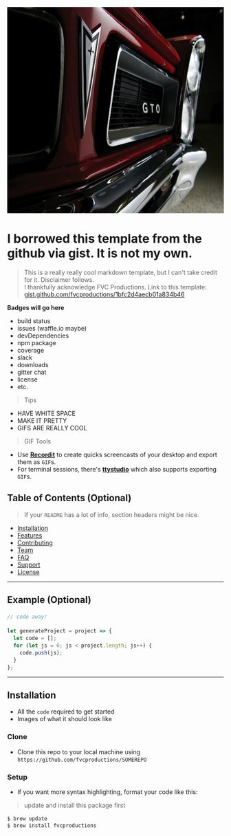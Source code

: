 <img src="../images/GTO_65_BorrowedFromNet.jpg" alt="Front Grille of 1965 Pontiac GTO that I downloaded from the internet" title="Front Grille of 1965 Pontiac GTO that I downloaded from the internet" width="640" height="480" />

# I borrowed this template from the github via gist. It is not my own.

> This is a really really cool markdown template, but I can't take credit for it.
> Disclaimer follows.  
> I thankfully acknowledge FVC Productions. Link to this template:  
<a href="https://gist.github.com/fvcproductions/1bfc2d4aecb01a834b46">gist.github.com/fvcproductions/1bfc2d4aecb01a834b46</a>

**Badges will go here**

- build status
- issues (waffle.io maybe)
- devDependencies
- npm package
- coverage
- slack
- downloads
- gitter chat
- license
- etc.

> Tips

- HAVE WHITE SPACE
- MAKE IT PRETTY
- GIFS ARE REALLY COOL

> GIF Tools

- Use <a href="http://recordit.co/" target="_blank">**Recordit**</a> to create quicks screencasts of your desktop and export them as `GIF`s.
- For terminal sessions, there's <a href="https://github.com/chjj/ttystudio" target="_blank">**ttystudio**</a> which also supports exporting `GIF`s.


## Table of Contents (Optional)

> If your `README` has a lot of info, section headers might be nice.

- [Installation](#installation)
- [Features](#features)
- [Contributing](#contributing)
- [Team](#team)
- [FAQ](#faq)
- [Support](#support)
- [License](#license)


---

## Example (Optional)

```javascript
// code away!

let generateProject = project => {
  let code = [];
  for (let js = 0; js < project.length; js++) {
    code.push(js);
  }
};
```

---

## Installation

- All the `code` required to get started
- Images of what it should look like

### Clone

- Clone this repo to your local machine using `https://github.com/fvcproductions/SOMEREPO`

### Setup

- If you want more syntax highlighting, format your code like this:

> update and install this package first

```shell
$ brew update
$ brew install fvcproductions
```
